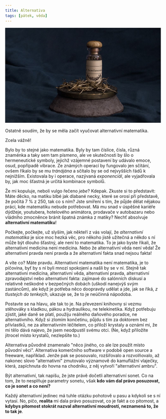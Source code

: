 ```yaml
---
title: Alternativa
tags: [pátek, věda]
---
```


![cover](/img/alternativa.jpg)

Ostatně soudím, že by  se měla začít vyučovat alternativní matematika.

Zcela vážně!

Bylo by to stejné jako matematika. Byly by tam číslice, čisla, různá znaménka a taky sem tam písmeno, ale ve skutečnosti by šlo o hermeneutické symboly, jejichž vzájemné postavení by udávalo emoce, osud, popřípadě vibrace. Ze známých operací by fungovalo jen sčítání, ovšem říkalo by se mu _tránájána_ a sčítalo by se od nejvyšších řádů k nejnižším. Existovala by i operace, nazývaná _exponenciál_, ale vyjadřovala by, jak moc šťastná je určitá kombinace symbolů.

Že mi kopuluje, neboli vulgo řečeno _jebe_? Kdepak. Zkuste si to představit: Máte děcko, na matiku blbé jak dlabané necky, které se orosí při představě, že počítá 7 % z 250, tak co s ním? Jste smíření s tím, že půjde dělat nějakou práci, kde matematiku nebude potřebovat. Má mu snad v úspěšné kariéře dýdžeje, youtubera, hotelového animátora, prodavače v autobazaru nebo vládního zmocněnce bránit špatná známka z matiky? Nechť absolvuje **alternativní matematiku**!

Počkejte, počkejte, už slyším, jak někteří z vás volají, že _alternativní matematika_ je sice moc hezká věc, pro někoho jistě užitečná a někdo s ní může být dlouho šťastný, ale není to matematika. To je jako byste říkali, že alternativní medicína není medicína. Nebo že alternativní věda není věda! Že alternativní pravda není pravda a že alternativní fakta snad nejsou fakta!

A víte co? Máte pravdu. Alternativní matematika není matematika, je to píčovina, byť by s ní byli mnozí spokojení a našli by se v ní. Stejně tak alternativní medicína, alternativní věda, alternativní pravda, alternativní zpravodajství nebo alternativní fakta: zajímavé do salónních diskusí a relativně neškodné v bezpečných dobách (uškodí nanejvýš svým zastáncům), ale když je potřeba něco doopravdy udělat a jde, jak se říká, _z tlustejch do tenkejch_, ukazuje se, že to je neúčinná nápodoba.

Postavte se na hlavu, ale tak to je. Na převezení knihovny si vezmu stěhováky s kladkou, pákou a hydraulikou, ne telekinetika. Když potřebuju zjistit, jaké daně se platí, použiju reálného daňového poradce, ne alternativního. Když si zlomím končetinu, půjdu s tím za doktorem bez přívlastků, ne za alternativním léčitelem, co přiloží krystaly a oznámí mi, že mi tělo dává najevo, že jsem neodpustil svému otci. (Ne, když přiložíte jitrocel místo krystalů, nezlepšíte to.)

Alternativa původně znamenalo "něco jiného, co ale lze použít místo původní věci". Alternativa komerčního software v podobě open source a freeware, například. Jenže pak se posouvalo, rozšiřovalo a rozvolňovalo, až nakonec slovo "alternativní" zmutovalo významově do kamuflážní vlaječky, která, zapíchnuta do hovna na chodníku, z něj vytvoří "alternativní ambru". 

Být alternativní, tak napíšu, že jste právě dočetli alternativní sonet. Co na tom, že to nesplňuje parametry sonetu, však **kdo vám dal právo posuzovat, co je sonet a co není?**

Každý alternativní jedinec má tuhle otázku pohotově u pasu a kdykoli se s ní vytasí. No, pičo, **realita** mi dala právo posuzovat, co je fakt a co pitomost, a **kdybys pitomost stokrát nazval alternativní moudrostí, neznamená to, že to tak je**.